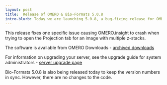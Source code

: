 ```yaml
---
layout: post
title:  Release of OMERO & Bio-Formats 5.0.8
intro-blurb: Today we are launching 5.0.8, a bug-fixing release for OMERO.
---
```


This release fixes one specific issue causing OMERO.insight to crash when trying to open the Projection tab for an image with multiple z-stacks.

The software is available from OMERO Downloads - [archived downloads](http://downloads.openmicroscopy.org/omero/5.0.8/)

For information on upgrading your server, see the upgrade guide for
system administrators - [server upgrade page](http://www.openmicroscopy.org/site/support/omero5.0/sysadmins/server-upgrade.html)

Bio-Formats 5.0.8 is also being released today to keep the version numbers in sync. However, there are no changes to the code.

